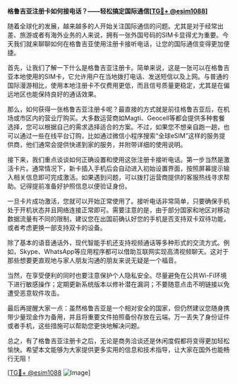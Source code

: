 **格鲁吉亚注册卡如何接电话？——轻松搞定国际通信[[TG💪+ @esim1088](https://t.me/s/esim1088)]**

随着全球化的发展，越来越多的人开始关注国际通信的问题。尤其是对于经常出差、旅游或者有海外业务的人来说，拥有一张外国号码的SIM卡显得尤为重要。今天我们就来聊聊如何在格鲁吉亚使用注册卡接听电话，让您的国际通信变得更加便捷。

首先，让我们了解一下什么是格鲁吉亚注册卡。简单来说，这是一张可以在格鲁吉亚本地使用的SIM卡，它允许用户在当地拨打电话、发送短信以及上网。与普通的国际漫游相比，使用本地注册卡不仅费用更低，而且信号质量更稳定，尤其是在偏远地区也能保持良好的通话效果。

那么，如何获得一张格鲁吉亚注册卡呢？最直接的方式就是前往格鲁吉亚后，在机场或市区内的营业厅购买。大多数运营商如Magti、Geocell等都会提供多种套餐选择，您可以根据自己的需求选择适合的方案。不过，如果您不想亲自跑一趟，也可以通过一些在线平台订购，比如通过微信小程序搜索“全球eSIM”这样的服务提供商，他们通常会提供快递到家的服务，并附带详细的使用说明。

接下来，我们重点谈谈如何正确设置和使用这张注册卡接听电话。第一步当然是激活卡片。通常情况下，新卡插入手机后会自动进入初始设置界面，按照屏幕提示输入相关信息即可完成激活。如果遇到问题，可以拨打运营商提供的客服热线寻求帮助。记得提前准备好护照信息以便验证身份。

一旦卡片成功激活，您就可以开始正常使用了。接听电话非常简单，只要确保手机处于开机状态并且网络连接正常即可。需要注意的是，由于部分国家和地区对移动数据流量有不同的限制，建议您在出国前确认好您的手机是否支持双卡双待功能，或者考虑更换一部支持双卡的设备。

除了基本的语音通话外，现代智能手机还支持视频通话等多种形式的交流方式。例如，Skype、WhatsApp等应用程序都可以借助互联网实现高清视频聊天。这对于那些想要更直观地与家人朋友沟通的朋友来说无疑是一个福音。

当然，在享受便利的同时也要注意保护个人隐私安全。尽量避免在公共Wi-Fi环境下进行敏感操作；定期更新系统版本以修补潜在漏洞；不要随意点击不明链接以免遭受恶意软件攻击。

最后再提醒大家一点：虽然格鲁吉亚是一个相对安全的国家，但仍然建议您随身携带少量现金作为备用，并且将重要文件拍照备份存放在云端。万一丢失了身份证件或者手机，这些措施可以帮助您更快地解决问题。

总之，有了格鲁吉亚注册卡之后，无论是商务洽谈还是休闲度假都将变得更加轻松愉快。希望本文能够为大家提供更多实用的信息和技术指导，让大家在国外也能畅行无阻！

[[TG💪+ @esim1088](https://t.me/s/esim1088) ![Image](https://i.postimg.cc/4NQfJmqS/Snipaste-2025-05-13-00-14-12.png)]